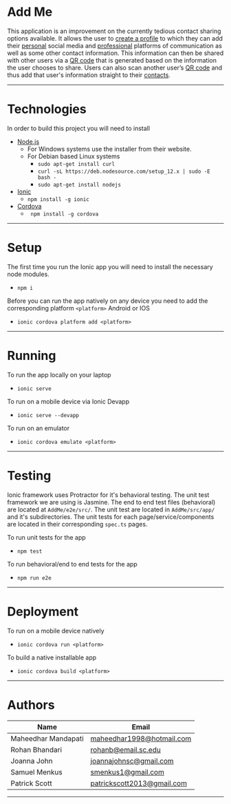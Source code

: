 # Add Me
This application is an improvement on the currently tedious contact sharing options available. It allows the user to [create a profile](https://github.com/SCCapstone/AddMe/wiki/Detailed-Design#sign-up-page) to which they can add their [personal](https://github.com/SCCapstone/AddMe/wiki/Detailed-Design#personal-home-page) social media and [professional](https://github.com/SCCapstone/AddMe/wiki/Detailed-Design#business-home-page) platforms of communication as well as some other contact information. This information can then be shared with other users via a [QR code](https://github.com/SCCapstone/AddMe/wiki/Detailed-Design#scannable-qr-code-page) that is generated based on the information the user chooses to share. Users can also scan another user’s [QR code](https://github.com/SCCapstone/AddMe/wiki/Detailed-Design#qr-code-scanner-page) and thus add that user's information straight to their [contacts](https://github.com/SCCapstone/AddMe/wiki/Detailed-Design#contacts-page). 
***
# Technologies
In order to build this project you will need to install
* [Node.js](https://nodejs.org/en/)
   * For Windows systems use the installer from their website.
   * For Debian based Linux systems
      * ```sudo apt-get install curl```
      * ```curl -sL https://deb.nodesource.com/setup_12.x | sudo -E bash -```
      * ```sudo apt-get install nodejs```
* [Ionic](https://ionicframework.com)
   * ```npm install -g ionic```
* [Cordova](https://cordova.apache.org)
   * ``` npm install -g cordova```
***
# Setup
The first time you run the Ionic app you will need to install the necessary node modules.  
   * ```npm i```  

Before you can run the app natively on any device you need to add the corresponding platform ```<platform>``` Android or IOS
   * ```ionic cordova platform add <platform>```
***
# Running
To run the app locally on your laptop
   * ```ionic serve```  

To run on a mobile device via Ionic Devapp
   * ```ionic serve --devapp```  

To run on an emulator
   * ```ionic cordova emulate <platform>```
***
# Testing
Ionic framework uses Protractor for it's behavioral testing. The unit test framework we are using is Jasmine. The end to end test files (behavioral) are located at ```AddMe/e2e/src/```. The unit test are located in ```AddMe/src/app/``` and it's subdirectories. The unit tests for each page/service/components are located in their corresponding ```spec.ts``` pages.

To run unit tests for the app
   * ```npm test```

To run behavioral/end to end tests for the app
   * ```npm run e2e```
***
# Deployment
To run on a mobile device natively
* ```ionic cordova run <platform>```

To build a native installable app
* ```ionic cordova build <platform>```

***
# Authors

Name | Email
------------------- | -------------------------
Maheedhar Mandapati | maheedhar1998@hotmail.com  
Rohan Bhandari | rohanb@email.sc.edu
Joanna John | joannajohnsc@gmail.com
Samuel Menkus | smenkus1@gmail.com
Patrick Scott | patrickscott2013@gmail.com
***
